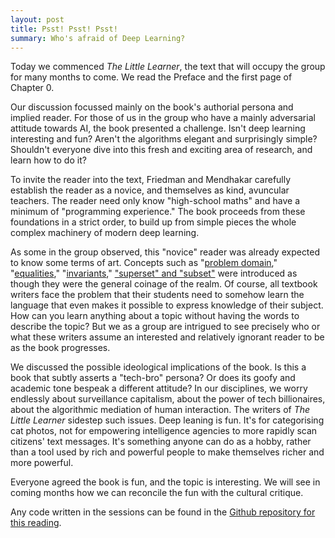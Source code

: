 ```yaml
---
layout: post
title: Psst! Psst! Psst!
summary: Who's afraid of Deep Learning?
---
```


Today we commenced *The Little Learner*, the text that will occupy the group for many months to come. We read the Preface and the first page of Chapter 0.

Our discussion focussed mainly on the book's authorial persona and implied reader. For those of us in the group who have a mainly adversarial attitude towards AI, the book presented a challenge. Isn't deep learning interesting and fun? Aren't the algorithms elegant and surprisingly simple? Shouldn't everyone dive into this fresh and exciting area of research, and learn how to do it?

To invite the reader into the text, Friedman and Mendhakar carefully establish the reader as a novice, and themselves as kind, avuncular teachers. The reader need only know "high-school maths" and have a minimum of "programming experience." The book proceeds from these foundations in a strict order, to build up from simple pieces the whole complex machinery of modern deep learning.

As some in the group observed, this "novice" reader was already expected to know some terms of art. Concepts such as "[problem domain](https://en.wikipedia.org/wiki/Domain_(software_engineering))," "[equalities](https://en.wikipedia.org/wiki/Equality_(mathematics))," "[invariants](https://en.wikipedia.org/wiki/Invariant_(mathematics)#Invariants_in_computer_science)," ["superset" and "subset"](https://en.wikipedia.org/wiki/Subset) were introduced as though they were the general coinage of the realm. Of course, all textbook writers face the problem that their students need to somehow learn the language that even makes it possible to express knowledge of their subject. How can you learn anything about a topic without having the words to describe the topic? But we as a group are intrigued to see precisely who or what these writers assume an interested and relatively ignorant reader to be as the book progresses.

We discussed the possible ideological implications of the book. Is this a book that subtly asserts a "tech-bro" persona? Or does its goofy and academic tone bespeak a different attitude? In our disciplines, we worry endlessly about surveillance capitalism, about the power of tech billionaires, about the algorithmic mediation of human interaction. The writers of *The Little Learner* sidestep such issues. Deep leaning is fun. It's for categorising cat photos, not for empowering intelligence agencies to more rapidly scan citizens' text messages. It's something anyone can do as a hobby, rather than a tool used by rich and powerful people to make themselves richer and more powerful.

Everyone agreed the book is fun, and the topic is interesting. We will see in coming months how we can reconcile the fun with the cultural critique.

Any code written in the sessions can be found in the [Github repository for this reading](https://github.com/anticodians/little-learner).
